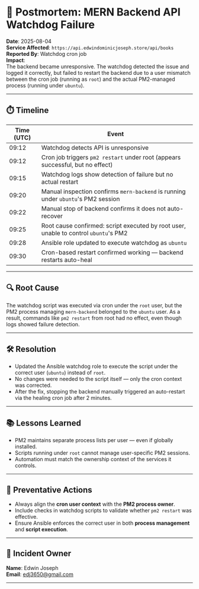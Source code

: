 # 🧾 Postmortem: MERN Backend API Watchdog Failure

**Date**: 2025-08-04  
**Service Affected**: `https://api.edwindominicjoseph.store/api/books`  
**Reported By**: Watchdog cron job  
**Impact**:  
The backend became unresponsive. The watchdog detected the issue and logged it correctly, but failed to restart the backend due to a user mismatch between the cron job (running as `root`) and the actual PM2-managed process (running under `ubuntu`).

---

## ⏱️ Timeline

| Time (UTC) | Event                                                                 |
|------------|------------------------------------------------------------------------|
| 09:12      | Watchdog detects API is unresponsive                                  |
| 09:12      | Cron job triggers `pm2 restart` under root (appears successful, but no effect) |
| 09:15      | Watchdog logs show detection of failure but no actual restart         |
| 09:20      | Manual inspection confirms `mern-backend` is running under `ubuntu`'s PM2 session |
| 09:22      | Manual stop of backend confirms it does not auto-recover              |
| 09:25      | Root cause confirmed: script executed by root user, unable to control `ubuntu`'s PM2 |
| 09:28      | Ansible role updated to execute watchdog as `ubuntu`                  |
| 09:30      | Cron-based restart confirmed working — backend restarts auto-heal     |

---

## 🔍 Root Cause

The watchdog script was executed via cron under the `root` user, but the PM2 process managing `mern-backend` belonged to the `ubuntu` user. As a result, commands like `pm2 restart` from root had no effect, even though logs showed failure detection.

---

## 🛠️ Resolution

- Updated the Ansible watchdog role to execute the script under the correct user (`ubuntu`) instead of `root`.
- No changes were needed to the script itself — only the cron context was corrected.
- After the fix, stopping the backend manually triggered an auto-restart via the healing cron job after 2 minutes.

---

## 📚 Lessons Learned

- PM2 maintains separate process lists per user — even if globally installed.
- Scripts running under `root` cannot manage user-specific PM2 sessions.
- Automation must match the ownership context of the services it controls.

---

## 🚧 Preventative Actions

- Always align the **cron user context** with the **PM2 process owner**.
- Include checks in watchdog scripts to validate whether `pm2 restart` was effective.
- Ensure Ansible enforces the correct user in both **process management** and **script execution**.

---

## 👤 Incident Owner

**Name**: Edwin Joseph  
**Email**: edj3650@gmail.com

---
